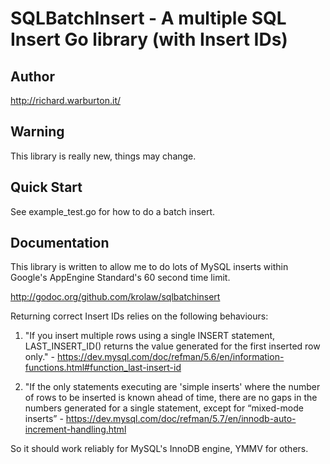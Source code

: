 # SQLBatchInsert - A multiple SQL Insert Go library (with Insert IDs)

## Author
http://richard.warburton.it/

## Warning
This library is really new, things may change.

## Quick Start
See example_test.go for how to do a batch insert.

## Documentation
This library is written to allow me to do lots of MySQL inserts
within Google's AppEngine Standard's 60 second time limit.

http://godoc.org/github.com/krolaw/sqlbatchinsert

Returning correct Insert IDs relies on the following behaviours:

1. "If you insert multiple rows using a single INSERT statement,
	LAST_INSERT_ID() returns the value generated for the first inserted row
	only." - https://dev.mysql.com/doc/refman/5.6/en/information-functions.html#function_last-insert-id

2. "If the only statements executing are 'simple inserts' where the number
	of rows to be inserted is known ahead of time, there are no gaps in the
	numbers generated for a single statement, except for “mixed-mode inserts” - 
	https://dev.mysql.com/doc/refman/5.7/en/innodb-auto-increment-handling.html

So it should work reliably for MySQL's InnoDB engine, YMMV for others.

